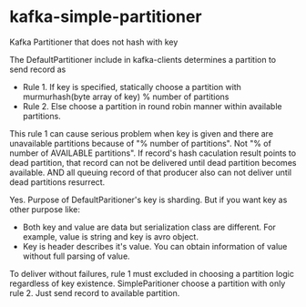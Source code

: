 # kafka-simple-partitioner
Kafka Partitioner that does not hash with key

The DefaultPartitioner include in kafka-clients determines a partition to send record as
* Rule 1. If key is specified, statically choose a partition with murmurhash(byte array of key) % number of partitions
* Rule 2. Else choose a partition in round robin manner within available partitions.

This rule 1 can cause serious problem when key is given and there are unavailable partitions because of "% number of partitions". Not "% of number of AVAILABLE partitions". If record's hash caculation result points to dead partition, that record can not be delivered until dead partition becomes available. AND all queuing record of that producer also can not deliver until dead partitions resurrect.

Yes. Purpose of DefaultParitioner's key is sharding. But if you want key as other purpose like:
* Both key and value are data but serialization class are different. For example, value is string and key is avro object.
* Key is header describes it's value. You can obtain information of value without full parsing of value.

To deliver without failures, rule 1 must excluded in choosing a partition logic regardless of key existence. SimpleParitioner choose a partition with only rule 2. Just send record to available partition.
